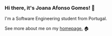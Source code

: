 ### Hi there, it's Joana Afonso Gomes! :wave:

I'm a Software Engineering student from Portugal.

See more about me on my [homepage.](https://joanafonsogomes.github.io/home/) :house:

